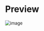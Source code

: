 # Preview
![image](https://github.com/user-attachments/assets/1bfe2fe0-e664-4f1c-8017-97f66600023e)
